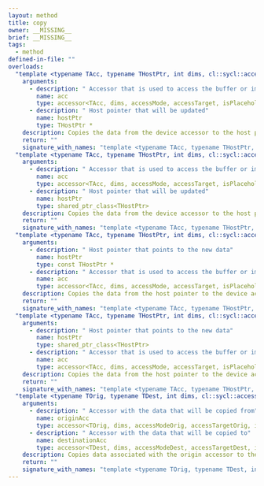 ```yaml
---
layout: method
title: copy
owner: __MISSING__
brief: __MISSING__
tags:
  - method
defined-in-file: ""
overloads:
  "template <typename TAcc, typename THostPtr, int dims, cl::sycl::access::mode accessMode, cl::sycl::access::target accessTarget, access::placeholder isPlaceholder, typename overloadDependantT, typename >\nvoid copy(accessor<TAcc, dims, accessMode, accessTarget, isPlaceholder>, THostPtr *)":
    arguments:
      - description: " Accessor that is used to access the buffer or image"
        name: acc
        type: accessor<TAcc, dims, accessMode, accessTarget, isPlaceholder>
      - description: " Host pointer that will be updated"
        name: hostPtr
        type: THostPtr *
    description: Copies the data from the device accessor to the host pointer. hostPtr must have enough space allocated to match the size of the accessor data.
    return: ""
    signature_with_names: "template <typename TAcc, typename THostPtr, int dims, cl::sycl::access::mode accessMode, cl::sycl::access::target accessTarget, access::placeholder isPlaceholder, typename overloadDependantT, typename >\nvoid copy(accessor<TAcc, dims, accessMode, accessTarget, isPlaceholder> acc, THostPtr * hostPtr)"
  "template <typename TAcc, typename THostPtr, int dims, cl::sycl::access::mode accessMode, cl::sycl::access::target accessTarget, access::placeholder isPlaceholder, typename overloadDependantT, typename >\nvoid copy(accessor<TAcc, dims, accessMode, accessTarget, isPlaceholder>, shared_ptr_class<THostPtr>)":
    arguments:
      - description: " Accessor that is used to access the buffer or image"
        name: acc
        type: accessor<TAcc, dims, accessMode, accessTarget, isPlaceholder>
      - description: " Host pointer that will be updated"
        name: hostPtr
        type: shared_ptr_class<THostPtr>
    description: Copies the data from the device accessor to the host pointer. hostPtr must have enough space allocated to match the size of the accessor data.
    return: ""
    signature_with_names: "template <typename TAcc, typename THostPtr, int dims, cl::sycl::access::mode accessMode, cl::sycl::access::target accessTarget, access::placeholder isPlaceholder, typename overloadDependantT, typename >\nvoid copy(accessor<TAcc, dims, accessMode, accessTarget, isPlaceholder> acc, shared_ptr_class<THostPtr> hostPtr)"
  "template <typename TAcc, typename THostPtr, int dims, cl::sycl::access::mode accessMode, cl::sycl::access::target accessTarget, access::placeholder isPlaceholder, typename overloadDependantT, typename >\nvoid copy(const THostPtr *, accessor<TAcc, dims, accessMode, accessTarget, isPlaceholder>)":
    arguments:
      - description: " Host pointer that points to the new data"
        name: hostPtr
        type: const THostPtr *
      - description: " Accessor that is used to access the buffer or image"
        name: acc
        type: accessor<TAcc, dims, accessMode, accessTarget, isPlaceholder>
    description: Copies the data from the host pointer to the device accessor. hostPtr must have enough space allocated to match the size of the accessor data.
    return: ""
    signature_with_names: "template <typename TAcc, typename THostPtr, int dims, cl::sycl::access::mode accessMode, cl::sycl::access::target accessTarget, access::placeholder isPlaceholder, typename overloadDependantT, typename >\nvoid copy(const THostPtr * hostPtr, accessor<TAcc, dims, accessMode, accessTarget, isPlaceholder> acc)"
  "template <typename TAcc, typename THostPtr, int dims, cl::sycl::access::mode accessMode, cl::sycl::access::target accessTarget, access::placeholder isPlaceholder, typename overloadDependantT, typename >\nvoid copy(shared_ptr_class<THostPtr>, accessor<TAcc, dims, accessMode, accessTarget, isPlaceholder>)":
    arguments:
      - description: " Host pointer that points to the new data"
        name: hostPtr
        type: shared_ptr_class<THostPtr>
      - description: " Accessor that is used to access the buffer or image"
        name: acc
        type: accessor<TAcc, dims, accessMode, accessTarget, isPlaceholder>
    description: Copies the data from the host pointer to the device accessor. hostPtr must have enough space allocated to match the size of the accessor data.
    return: ""
    signature_with_names: "template <typename TAcc, typename THostPtr, int dims, cl::sycl::access::mode accessMode, cl::sycl::access::target accessTarget, access::placeholder isPlaceholder, typename overloadDependantT, typename >\nvoid copy(shared_ptr_class<THostPtr> hostPtr, accessor<TAcc, dims, accessMode, accessTarget, isPlaceholder> acc)"
  "template <typename TOrig, typename TDest, int dims, cl::sycl::access::mode accessModeOrig, cl::sycl::access::mode accessModeDest, cl::sycl::access::target accessTargetOrig, cl::sycl::access::target accessTargetDest, access::placeholder isPlaceholderOrig, access::placeholder isPlaceholderDest, typename overloadDependantT, typename >\nvoid copy(accessor<TOrig, dims, accessModeOrig, accessTargetOrig, isPlaceholderOrig>, accessor<TDest, dims, accessModeDest, accessTargetDest, isPlaceholderDest>)":
    arguments:
      - description: " Accessor with the data that will be copied from"
        name: originAcc
        type: accessor<TOrig, dims, accessModeOrig, accessTargetOrig, isPlaceholderOrig>
      - description: " Accessor with the data that will be copied to"
        name: destinationAcc
        type: accessor<TDest, dims, accessModeDest, accessTargetDest, isPlaceholderDest>
    description: Copies data associated with the origin accessor to the data associated with the destination accessor.
    return: ""
    signature_with_names: "template <typename TOrig, typename TDest, int dims, cl::sycl::access::mode accessModeOrig, cl::sycl::access::mode accessModeDest, cl::sycl::access::target accessTargetOrig, cl::sycl::access::target accessTargetDest, access::placeholder isPlaceholderOrig, access::placeholder isPlaceholderDest, typename overloadDependantT, typename >\nvoid copy(accessor<TOrig, dims, accessModeOrig, accessTargetOrig, isPlaceholderOrig> originAcc, accessor<TDest, dims, accessModeDest, accessTargetDest, isPlaceholderDest> destinationAcc)"
---
```

